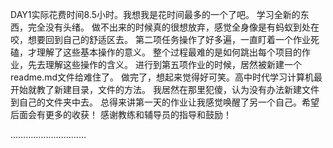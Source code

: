 ﻿DAY1实际花费时间8.5小时。我想我是花时间最多的一个了吧。
学习全新的东西，完全没有头绪。
做不出来的时候真的很想放弃，感觉全身像是有蚂蚁到处在咬，想要回到自己的舒适区去。
第二项任务操作了好多遍，一直盯着一个作业死磕，才理解了这些基本操作的意义。
整个过程最难的是如何跳出每个项目的作业，先去理解这些操作的含义。
进行到第五项作业的时候，居然被新建一个readme.md文件给难住了。
做完了，想起来觉得好可笑。高中时代学习计算机最开始就教了新建目录，文件的方法。
我居然在那里犯傻，认为没有办法新建文件到自己的文件夹中去。
总得来讲第一天的作业让我感觉唤醒了另一个自己。希望后面会有更多的收获！
感谢教练和辅导员的指导和鼓励！


…………………………